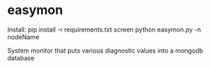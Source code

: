 easymon
=======

Install:
	pip install -r requirements.txt
	screen
	python easymon.py -n nodeName

System monitor that puts various diagnostic values into a mongodb database
